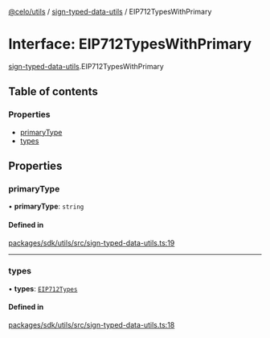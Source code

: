 [@celo/utils](../README.md) / [sign-typed-data-utils](../modules/sign_typed_data_utils.md) / EIP712TypesWithPrimary

# Interface: EIP712TypesWithPrimary

[sign-typed-data-utils](../modules/sign_typed_data_utils.md).EIP712TypesWithPrimary

## Table of contents

### Properties

- [primaryType](sign_typed_data_utils.EIP712TypesWithPrimary.md#primarytype)
- [types](sign_typed_data_utils.EIP712TypesWithPrimary.md#types)

## Properties

### primaryType

• **primaryType**: `string`

#### Defined in

[packages/sdk/utils/src/sign-typed-data-utils.ts:19](https://github.com/celo-org/developer-tooling/blob/master/packages/sdk/utils/src/sign-typed-data-utils.ts#L19)

___

### types

• **types**: [`EIP712Types`](sign_typed_data_utils.EIP712Types.md)

#### Defined in

[packages/sdk/utils/src/sign-typed-data-utils.ts:18](https://github.com/celo-org/developer-tooling/blob/master/packages/sdk/utils/src/sign-typed-data-utils.ts#L18)
